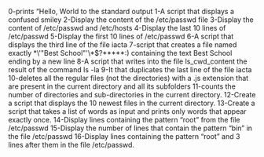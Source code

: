 0-prints “Hello, World to the standard output
1-A script that displays a confused smiley
2-Display the content of the /etc/passwd file
3-Display the content of /etc/passwd and /etc/hosts
4-Display the last 10 lines of /etc/passwd
5-Display the first 10 lines of /etc/passwd
6-A script that displays the third line of the file iacta
7-script that creates a file named exactly \*\\'"Best School"\'\\*$\?\*\*\*\*\*:) containing the text Best School ending by a new line
8-A script that writes into the file ls_cwd_content the result of the command ls -la
9-It that duplicates the last line of the file iacta
10-deletes all the regular files (not the directories) with a .js extension that are present in the current directory and all its subfolders
11-counts the number of directories and sub-directories in the current directory.
12-Create a script that displays the 10 newest files in the current directory.
13-Create a script that takes a list of words as input and prints only words that appear exactly once.
14-Display lines containing the pattern “root” from the file /etc/passwd
15-Display the number of lines that contain the pattern “bin” in the file /etc/passwd
16-Display lines containing the pattern “root” and 3 lines after them in the file /etc/passwd.
